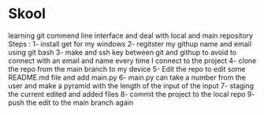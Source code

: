 # Skool
learning git commend line interface and deal with local and main repository
Steps :
1- install get for my windows 
2- regitster my githup name and email using git bash
3- make and ssh key between git and githup to avoid to connect with an email and name every time I connect to the project 
4- clone the repo from the main branch to my device 
5- Edit the repo to edit some README.md file and add main.py 
6- main.py can take a number from the user and make a pyramid with the length of the input of the input
7- staging the current edited and added files
8- commit the project to the local repo
9- push the edit to the main branch again
